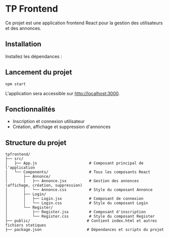 # TP Frontend

Ce projet est une application frontend React pour la gestion des utilisateurs et des annonces.

## Installation

 Installez les dépendances :

## Lancement du projet

```
npm start
```

L'application sera accessible sur [http://localhost:3000](http://localhost:3000).

## Fonctionnalités

- Inscription et connexion utilisateur
- Création, affichage et suppression d'annonces

## Structure du projet

```plaintext
tpfrontend/
├── src/
│   ├── App.js                       # Composant principal de l'application
│   └── Components/                  # Tous les composants React
│       ├── Annonce/
│       │   ├── Annonce.jsx          # Gestion des annonces (affichage, création, suppression)
│       │   └── Annonce.css          # Style du composant Annonce
│       ├── Login/
│       │   ├── Login.jsx            # Composant de connexion
│       │   └── Login.css            # Style du composant Login
│       └── Register/
│           ├── Register.jsx         # Composant d'inscription
│           └── Register.css         # Style du composant Register
├── public/                         # Contient index.html et autres fichiers statiques
├── package.json                    # Dépendances et scripts du projet
                   
```



